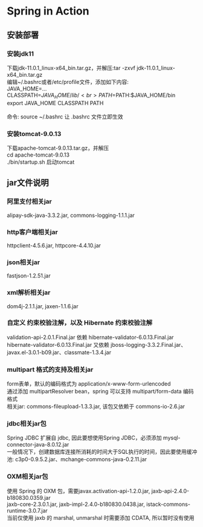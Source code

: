 # Spring in Action

## 安装部署
### 安装jdk11
下载jdk-11.0.1_linux-x64_bin.tar.gz，并解压:tar -zxvf jdk-11.0.1_linux-x64_bin.tar.gz<br>
编辑~/.bashrc或者/etc/profile文件，添加如下内容:<br>
JAVA_HOME=...  <br>
CLASSPATH=$JAVA_HOME/lib/  <br>
PATH=$PATH:$JAVA_HOME/bin  <br>
export JAVA_HOME CLASSPATH PATH  <br>
<br>
命令: source ~/.bashrc 让 .bashrc 文件立即生效

### 安装tomcat-9.0.13
下载apache-tomcat-9.0.13.tar.gz，并解压<br>
cd apache-tomcat-9.0.13<br>
./bin/startup.sh 启动tomcat

## jar文件说明
### 阿里支付相关jar
alipay-sdk-java-3.3.2.jar, commons-logging-1.1.1.jar

### http客户端相关jar
httpclient-4.5.6.jar, httpcore-4.4.10.jar

### json相关jar
fastjson-1.2.51.jar

### xml解析相关jar
dom4j-2.1.1.jar, jaxen-1.1.6.jar

### 自定义 约束校验注解，以及 Hibernate 约束校验注解
validation-api-2.0.1.Final.jar  依赖  hibernate-validator-6.0.13.Final.jar <br />
hibernate-validator-6.0.13.Final.jar  又依赖  jboss-logging-3.3.2.Final.jar、javax.el-3.0.1-b09.jar、classmate-1.3.4.jar

### multipart 格式的支持及相关jar
form表单，默认的编码格式为 application/x-www-form-urlencoded <br />
通过添加 multipartResolver bean，spring 可以支持 multipart/form-data 编码格式 <br />
相关jar: commons-fileupload-1.3.3.jar, 该包又依赖于 commons-io-2.6.jar

### jdbc相关jar包
Spring JDBC 扩展自 jdbc, 因此要想使用Spring JDBC，必须添加 mysql-connector-java-8.0.12.jar <br />
一般情况下，创建数据库连接所消耗的时间大于SQL执行的时间，因此要使用缓冲池: c3p0-0.9.5.2.jar、mchange-commons-java-0.2.11.jar

### OXM相关jar包
使用 Spring 的 OXM 包，需要javax.activation-api-1.2.0.jar, jaxb-api-2.4.0-b180830.0359.jar <br />
jaxb-core-2.3.0.1.jar, jaxb-impl-2.4.0-b180830.0438.jar, istack-commons-runtime-3.0.7.jar <br />
当前仅使用 jaxb 的 marshal, unmarshal 时需要添加 CDATA, 所以暂时没有使用